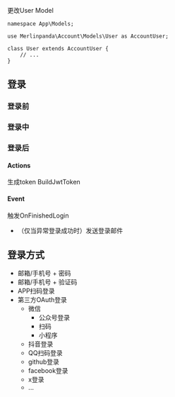 
更改User Model
```
namespace App\Models;

use Merlinpanda\Account\Models\User as AccountUser;

class User extends AccountUser {
    // ...
}
```


## 登录

### 登录前

### 登录中

### 登录后
#### Actions
生成token BuildJwtToken

#### Event
触发OnFinishedLogin

- （仅当异常登录成功时）发送登录邮件


## 登录方式

- 邮箱/手机号 + 密码
- 邮箱/手机号 + 验证码
- APP扫码登录
- 第三方OAuth登录
  - 微信
    - 公众号登录
    - 扫码
    - 小程序
  - 抖音登录
  - QQ扫码登录
  - github登录
  - facebook登录
  - x登录
  - ...

